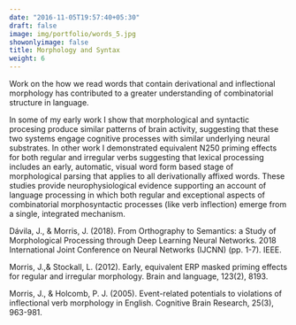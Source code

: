 ```yaml
---
date: "2016-11-05T19:57:40+05:30"
draft: false
image: img/portfolio/words_5.jpg
showonlyimage: false
title: Morphology and Syntax
weight: 6
---
```


Work on the how we read words that contain derivational and inflectional morphology has contributed to a greater understanding of combinatorial structure in language.

<!--more-->

In some of my early work I show that morphological and syntactic procesing  produce similar patterns of brain activity, suggesting that these two systems engage cognitive processes with similar underlying neural substrates.  In other work I demonstrated equivalent N250 priming effects for both regular and irregular verbs suggesting that lexical processing includes an early, automatic, visual word form based stage of morphological parsing that applies to all derivationally affixed words. These studies provide neurophysiological evidence supporting an account of language processing in which both regular and exceptional aspects of combinatorial morphosyntactic processes (like verb inflection) emerge from a single, integrated mechanism.

Dávila, J., & Morris, J. (2018). From Orthography to Semantics: a Study of Morphological Processing through Deep Learning Neural Networks. 2018 International Joint Conference on Neural Networks (IJCNN) (pp. 1-7). IEEE.

Morris, J.,& Stockall, L. (2012). Early, equivalent ERP masked priming effects for regular and irregular morphology. Brain and language, 123(2), 8193. 

Morris, J., & Holcomb, P. J. (2005). Event-related potentials to violations of inflectional verb morphology in English. Cognitive Brain Research, 25(3), 963-981.
